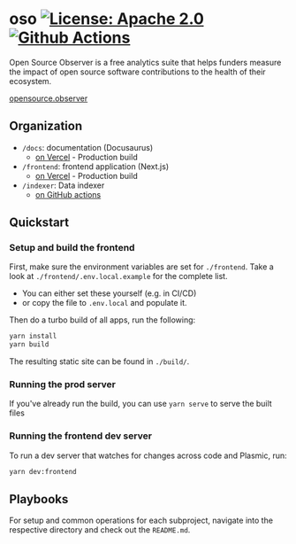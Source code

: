 # oso [![License: Apache 2.0][license-badge]][license] [![Github Actions][gha-badge]][gha]

[license]: https://opensource.org/license/apache-2-0/
[license-badge]: https://img.shields.io/badge/License-Apache2.0-blue.svg
[gha]: https://github.com/opensource-observer/oso/actions/workflows/ci-default.yml
[gha-badge]: https://github.com/opensource-observer/oso/actions/workflows/ci-default.yml/badge.svg

Open Source Observer is a free analytics suite that helps funders measure the impact of open source software contributions to the health of their ecosystem.

[opensource.observer](https://www.opensource.observer)

## Organization

- `/docs`: documentation (Docusaurus)
  - [on Vercel](https://www.opensource.observer/docs) - Production build
- `/frontend`: frontend application (Next.js)
  - [on Vercel](https://www.opensource.observer) - Production build
- `/indexer`: Data indexer
  - [on GitHub actions](https://github.com/opensource-observer/oso/actions/workflows/indexer-autocrawl.yml)

## Quickstart

### Setup and build the frontend

First, make sure the environment variables are set for `./frontend`.
Take a look at `./frontend/.env.local.example` for the complete list.

- You can either set these yourself (e.g. in CI/CD)
- or copy the file to `.env.local` and populate it.

Then do a turbo build of all apps, run the following:

```bash
yarn install
yarn build
```

The resulting static site can be found in `./build/`.

### Running the prod server

If you've already run the build, you can use `yarn serve` to serve the built files

### Running the frontend dev server

To run a dev server that watches for changes across code and Plasmic, run:

```bash
yarn dev:frontend
```

## Playbooks

For setup and common operations for each subproject, navigate into the respective directory and check out the `README.md`.
